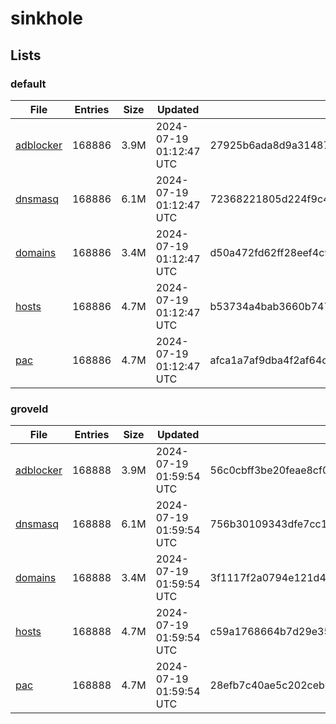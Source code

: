 # sinkhole

## Lists

### default

|File|Entries|Size|Updated|Hash|
|-|-|-|-|-|
|[adblocker](https://raw.githubusercontent.com/groveld/sinkhole/lists/default/adblocker.txt)|168886|3.9M|2024-07-19 01:12:47 UTC|27925b6ada8d9a31487416ed362ecd44f5bda3a5f94863e0b00e0e03aaef70ea|
|[dnsmasq](https://raw.githubusercontent.com/groveld/sinkhole/lists/default/dnsmasq.txt)|168886|6.1M|2024-07-19 01:12:47 UTC|72368221805d224f9c4ef6a179ffe3122715ab687e4cead8a2d8f9a7b806f4b7|
|[domains](https://raw.githubusercontent.com/groveld/sinkhole/lists/default/domains.txt)|168886|3.4M|2024-07-19 01:12:47 UTC|d50a472fd62ff28eef4c9b948eabbcfc908a7053abae3e10e211d9da129c85f9|
|[hosts](https://raw.githubusercontent.com/groveld/sinkhole/lists/default/hosts.txt)|168886|4.7M|2024-07-19 01:12:47 UTC|b53734a4bab3660b74716b5fa4a8ec59191403b2c318ce1d6e5c1633f37a551b|
|[pac](https://raw.githubusercontent.com/groveld/sinkhole/lists/default/pac.txt)|168886|4.7M|2024-07-19 01:12:47 UTC|afca1a7af9dba4f2af64c679900c38085fb881c3b9d0375355e879a8133b2482|

### groveld

|File|Entries|Size|Updated|Hash|
|-|-|-|-|-|
|[adblocker](https://raw.githubusercontent.com/groveld/sinkhole/lists/groveld/adblocker.txt)|168888|3.9M|2024-07-19 01:59:54 UTC|56c0cbff3be20feae8cf0f00f1166184a3cc2edc8e0c13e30efcd46b5a858cd6|
|[dnsmasq](https://raw.githubusercontent.com/groveld/sinkhole/lists/groveld/dnsmasq.txt)|168888|6.1M|2024-07-19 01:59:54 UTC|756b30109343dfe7cc13b8f353c58835920a1a3c729f09a5fdf000c29ba95e75|
|[domains](https://raw.githubusercontent.com/groveld/sinkhole/lists/groveld/domains.txt)|168888|3.4M|2024-07-19 01:59:54 UTC|3f1117f2a0794e121d45c7a609286b99e869fba3e353402ec9bde99b69f8410b|
|[hosts](https://raw.githubusercontent.com/groveld/sinkhole/lists/groveld/hosts.txt)|168888|4.7M|2024-07-19 01:59:54 UTC|c59a1768664b7d29e35fb43e6e028dab68d8085ec4affd8e7e2aa1d1599bcda7|
|[pac](https://raw.githubusercontent.com/groveld/sinkhole/lists/groveld/pac.txt)|168888|4.7M|2024-07-19 01:59:54 UTC|28efb7c40ae5c202ceb00e3f6db748ad2fed7a1efc47ca1f0aa7dede32bf261b|

